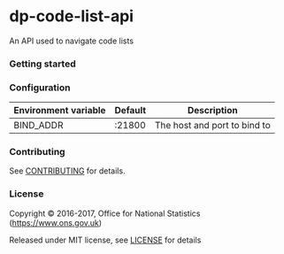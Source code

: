 dp-code-list-api
================

An API used to navigate code lists

### Getting started
      
### Configuration
    
| Environment variable | Default                                   | Description
| -------------------- | ----------------------------------------- | -----------
| BIND_ADDR            | :21800                                    | The host and port to bind to
    
### Contributing
    
See [CONTRIBUTING](CONTRIBUTING.md) for details.
    
### License
    
Copyright © 2016-2017, Office for National Statistics (https://www.ons.gov.uk)
    
Released under MIT license, see [LICENSE](LICENSE.md) for details
